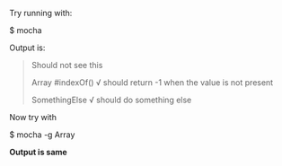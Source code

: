 Try running with:

$ mocha

Output is:

> Should not see this
> 
> Array
>    #indexOf()
>      √ should return -1 when the value is not present
>
>  SomethingElse
>    √ should do something else

Now try with

$ mocha -g Array

**Output is same**